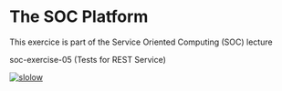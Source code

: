 # The SOC Platform 

This exercice is part of the Service Oriented Computing (SOC) lecture

soc-exercise-05 (Tests for REST Service) 

[![slolow](https://circleci.com/gh/slolow/soc-exercise-05.svg?style=svg)](https://app.circleci.com/pipelines/github/slolow)
